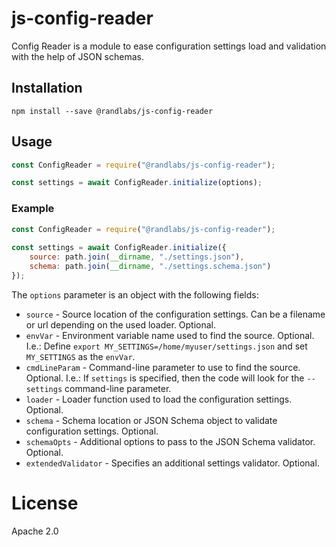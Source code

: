 # js-config-reader

Config Reader is a module to ease configuration settings load and validation with the help of JSON schemas.

## Installation

```shell
npm install --save @randlabs/js-config-reader
```

## Usage

```javascript
const ConfigReader = require("@randlabs/js-config-reader");

const settings = await ConfigReader.initialize(options);
```

### Example
```javascript
const ConfigReader = require("@randlabs/js-config-reader");
 
const settings = await ConfigReader.initialize({
    source: path.join(__dirname, "./settings.json"),
    schema: path.join(__dirname, "./settings.schema.json")
});
```

The `options` parameter is an object with the following fields:

* `source` - Source location of the configuration settings. Can be a filename or url depending on the used loader. Optional.
* `envVar` - Environment variable name used to find the source. Optional.
  I.e.: Define `export MY_SETTINGS=/home/myuser/settings.json` and set `MY_SETTINGS` as the `envVar`.
* `cmdLineParam` - Command-line parameter to use to find the source. Optional.
  I.e.: If `settings` is specified, then the code will look for the `--settings` command-line parameter.
* `loader` - Loader function used to load the configuration settings. Optional.
* `schema` - Schema location or JSON Schema object to validate configuration settings. Optional.
* `schemaOpts` - Additional options to pass to the JSON Schema validator. Optional.
* `extendedValidator` - Specifies an additional settings validator. Optional.
 
# License

Apache 2.0
